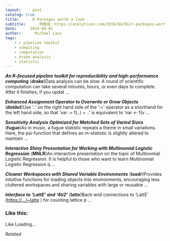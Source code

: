 ```yaml
---
layout:     post
catalog: true
title:      R Packages worth a look
subtitle:      转载自：https://analytixon.com/2019/04/01/r-packages-worth-a-look-1472/
date:      2019-04-01
author:      Michael Laux
tags:
    - r pipeline toolkit
    - computing
    - computation
    - drake analysis
    - statistic
---
```


***An R-focused pipeline toolkit for reproducibility and high-performance computing*** (**drake**)Data analysis can be slow. A round of scientific computation can take several minutes, hours, or even days to complete. After it finishes, if you updat …

***Enhanced Assignment Operator to Overwrite or Grow Objects*** (**dotdot**)Use ‘..’ on the right hand side of the ‘:=’ operator as a shorthand for the left hand side, so that ‘var := f(..) + ..’ is equivalent to ‘var <- f(v …

***Sensitivity Analysis Optimized for Matched Sets of Varied Sizes*** (**fugue**)As in music, a fugue statistic repeats a theme in small variations. Here, the psi-function that defines an m-statistic is slightly altered to maintain …

***Interactive Shiny Presentation for Working with Multinomial Logistic Regression*** (**MNLR**)An interactive presentation on the topic of Multinomial Logistic Regression. It is helpful to those who want to learn Multinomial Logistic Regression q …

***Cleaner Workspaces with Shared Variable Environments*** (**loadr**)Provides intuitive functions for loading objects into environments, encouraging less cluttered workspaces and sharing variables with large or reusable …

***Interface to ‘LattE’ and ‘4ti2’*** (**latte**)Back-end connections to ‘LattE’ (<https://…/~latte> ) for counting lattice p …





### Like this:

Like Loading...


*Related*

